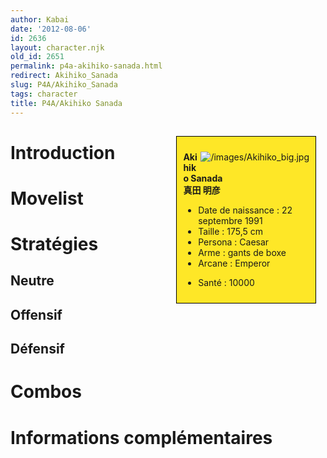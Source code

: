 ```yaml
---
author: Kabai
date: '2012-08-06'
id: 2636
layout: character.njk
old_id: 2651
permalink: p4a-akihiko-sanada.html
redirect: Akihiko_Sanada
slug: P4A/Akihiko_Sanada
tags: character
title: P4A/Akihiko Sanada
---
```


<div style="float:right; border: 1px black solid; background-color: #FEE727; width: 40%; margin:15px; padding:10px">
<div style="float:right">

![](/images/Akihiko_big.jpg "/images/Akihiko_big.jpg")

</div>
<div>

**Akihiko Sanada**  
**真田 明彦**  
  

- Date de naissance : 22 septembre 1991
- Taille : 175,5 cm
- Persona : Caesar
- Arme : gants de boxe
- Arcane : Emperor

<!-- -->

- Santé : 10000

</div>
</div>

# Introduction

# Movelist

# Stratégies

## Neutre

## Offensif

## Défensif

# Combos

# Informations complémentaires